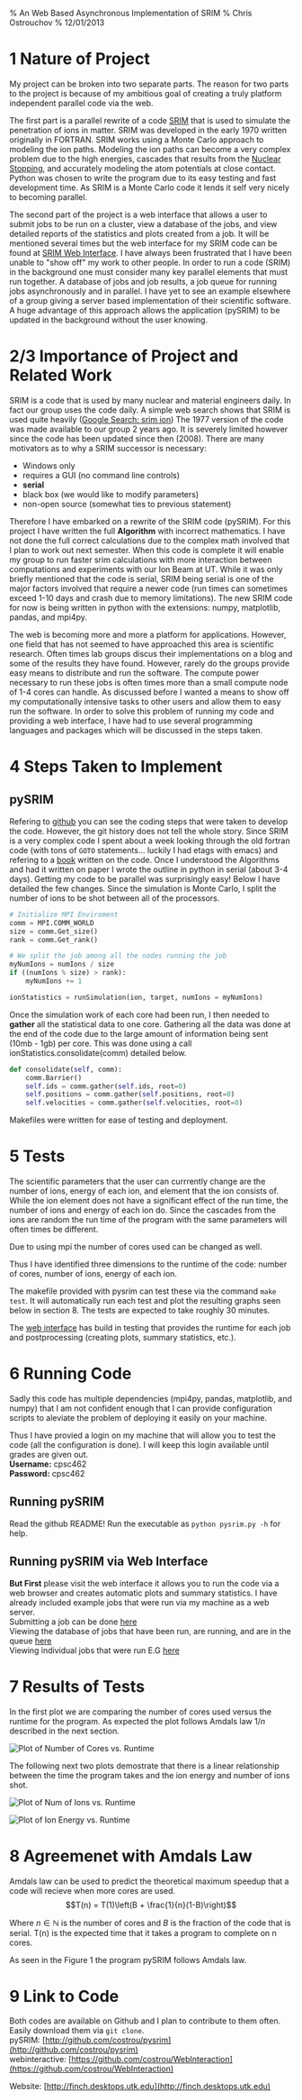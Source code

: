 % An Web Based Asynchronous Implementation of SRIM
% Chris Ostrouchov
% 12/01/2013

# 1 Nature of Project
My project can be broken into two separate parts. The reason for two parts to the project is because of my ambitious goal of creating a truly platform independent parallel code via the web.  

The first part is a parallel rewrite of a code [SRIM](http://www.srim.org) that is used to simulate the penetration of ions in matter. SRIM was developed in the early 1970 written originally in FORTRAN. SRIM works using a Monte Carlo approach to modeling the ion paths. Modeling the ion paths can become a very complex problem due to the high energies, cascades that results from the [Nuclear Stopping](http://en.wikipedia.org/wiki/Stopping_power_(particle_radiation)), and accurately modeling the atom potentials at close contact. Python was chosen to write the program due to its easy testing and fast development time. As SRIM is a Monte Carlo code it lends it self very nicely to becoming parallel.

The second part of the project is a web interface that allows a user to submit jobs to be run on a cluster, view a database of the jobs, and view detailed reports of the statistics and plots created from a job. It will be mentioned several times but the web interface for my SRIM code can be found at [SRIM Web Interface](http://finch.desktops.utk.edu). I have always been frustrated that I have been unable to "show off" my work to other people. In order to run a code (SRIM) in the background one must consider many key parallel elements that must run together. A database of jobs and job results, a job queue for running jobs asynchronously and in parallel. I have yet to see an example elsewhere of a group giving a server based implementation of their scientific software. A huge advantage of this approach allows the application (pySRIM) to be updated in the background without the user knowing.

# 2/3 Importance of Project and Related Work

SRIM is a code that is used by many nuclear and material engineers daily. In fact our group uses the code daily. A simple web search shows that SRIM is used quite heavily ([Google Search: srim ion](https://www.google.com/search?q=srim#q=srim+ion)) The 1977 version of the code was made available to our group 2 years ago. It is severely limited however since the code has been updated since then (2008). There are many motivators as to why a SRIM successor is necessary:

- Windows only
- requires a GUI (no command line controls)
- __serial__
- black box (we would like to modify parameters)
- non-open source (somewhat ties to previous statement)

Therefore I have embarked on a rewrite of the SRIM code (pySRIM). For this project I have written the full __Algorithm__ with incorrect mathematics. I have not done the full correct calculations due to the complex math involved that I plan to work out next semester. When this code is complete it will enable my group to run faster srim calculations with more interaction between computations and experiments with our Ion Beam at UT. While it was only briefly mentioned that the code is serial, SRIM being serial is one of the major factors involved that require a newer code (run times can sometimes exceed 1-10 days and crash due to memory limitations). The new SRIM code for now is being written in python with the extensions: numpy, matplotlib, pandas, and mpi4py.

The web is becoming more and more a platform for applications. However, one field that has not seemed to have approached this area is scientific research. Often times lab groups discus their implementations on a blog and some of the results they have found. However, rarely do the groups provide easy means to distribute and run the software. The compute power necessary to run these jobs is often times more than a small compute node of 1-4 cores can handle. As discussed before I wanted a means to show off my computationally intensive tasks to other users and allow them to easy run the software. In order to solve this problem of running my code and providing a web interface, I have had to use several programming languages and packages which will be discussed in the steps taken.

# 4 Steps Taken to Implement
## pySRIM

Refering to [github](http://github.com/costrou/pysrim) you can see the coding steps that were taken to develop the code. However, the git history does not tell the whole story. Since SRIM is a very complex code I spent about a week looking through the old fortran code (with tons of `GOTO` statements... luckily I had etags with emacs) and refering to a [book](http://www.srim.org/SRIM%20Book.htm) written on the code. Once I understood the Algorithms and had it written on paper I wrote the outline in python in serial (about 3-4 days). Getting my code to be parallel was surprisingly easy! Below I have detailed the few changes. Since the simulation is Monte Carlo, I split the number of ions to be shot between all of the processors.

```python
# Initialize MPI Enviroment
comm = MPI.COMM_WORLD
size = comm.Get_size()
rank = comm.Get_rank()

# We split the job among all the nodes running the job
myNumIons = numIons / size
if ((numIons % size) > rank):
    myNumIons += 1

ionStatistics = runSimulation(ion, target, numIons = myNumIons)
```

Once the simulation work of each core had been run, I then needed to __gather__ all the statistical data to one core. Gathering all the data was done at the end of the code due to the large amount of information being sent (10mb - 1gb) per core. This was done using a call ionStatistics.consolidate(comm) detailed below.

```python
def consolidate(self, comm):
    comm.Barrier()
	self.ids = comm.gather(self.ids, root=0)
	self.positions = comm.gather(self.positions, root=0)
	self.velocities = comm.gather(self.velocities, root=0)
```

Makefiles were written for ease of testing and deployment. 

# 5 Tests
The scientific parameters that the user can currrently change are the number of ions, energy of each ion, and element that the ion consists of. While the ion element does not have a significant effect of the run time, the number of ions and energy of each ion do. Since the cascades from the ions are random the run time of the program with the same parameters will often times be different.

Due to using mpi the number of cores used can be changed as well.

Thus I have identified three dimensions to the runtime of the code: number of cores, number of ions, energy of each ion.

The makefile provided with pysrim can test these via the command `make test`. It will automatically run each test and plot the resulting graphs seen below in section 8. The tests are expected to take roughly 30 minutes.

The [web interface](http://finch.desktops.utk.edu) has build in testing that provides the runtime for each job and postprocessing (creating plots, summary statistics, etc.).

# 6 Running Code
Sadly this code has multiple dependencies (mpi4py, pandas, matplotlib, and numpy) that I am not confident enough that I can provide configuration scripts to aleviate the problem of deploying it easily on your machine.

Thus I have provied a login on my machine that will allow you to test the code (all the configuration is done). I will keep this login available until grades are given out.  
__Username:__ cpsc462  
__Password:__ cpsc462  

## Running pySRIM
Read the github README! Run the executable as `python pysrim.py -h` for help.

## Running pySRIM via Web Interface
__But First__ please visit the web interface it allows you to run the code via a web browser and creates automatic plots and summary statistics. I have already included example jobs that were run via my machine as a web server.  
Submitting a job can be done [here](http://finch.desktops.utk.edu/submit)  
Viewing the database of jobs that have been run, are running, and are in the queue [here](http://finch.desktops.utk.edu/database)  
Viewing individual jobs that were run E.G [here](http://finch.desktops.utk.edu/job/1)  

# 7 Results of Tests

In the first plot we are comparing the number of cores used versus the runtime for the program. As expected the plot follows Amdals law $1/n$ described in the next section. 

![Plot of Number of Cores vs. Runtime](numcores.png)

The following next two plots demostrate that there is a linear relationship between the time the program takes and the ion energy and number of ions shot.

![Plot of Num of Ions vs. Runtime](numions.png)

![Plot of Ion Energy vs. Runtime](ionenergies.png)

# 8 Agreemenet with Amdals Law
Amdals law can be used to predict the theoretical maximum speedup that a code will recieve when more cores are used.
$$T(n) = T(1)\left(B + \frac{1}{n}(1-B)\right)$$

Where $n \in \mathbb{N}$ is the number of cores and $B$ is the fraction of the code that is serial. T(n) is the expected time that it takes a program to complete on n cores.

As seen in the Figure 1 the program pySRIM follows Amdals law.

# 9 Link to Code
Both codes are available on Github and I plan to contribute to them often. Easily download them via `git clone`.  
pySRIM: [http://github.com/costrou/pysrim](http://github.com/costrou/pysrim)  
webinteractive: [https://github.com/costrou/WebInteraction](https://github.com/costrou/WebInteraction)  

Website: [http://finch.desktops.utk.edu](http://finch.desktops.utk.edu)
